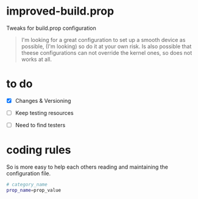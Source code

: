 # improved-build.prop
Tweaks for build.prop configuration 
>I'm looking for a great configuration to set up a smooth device as possible, (I'm looking) so do it at your own risk. Is also possible that theese configurations can not override the kernel ones, so does not works at all.


# to do
- [x] Changes & Versioning
- [ ] Keep testing resources
- [ ] Need to find testers


# coding rules
So is more easy to help each others reading and maintaining the configuration file.
```sh
# category_name
prop_name=prop_value
```
